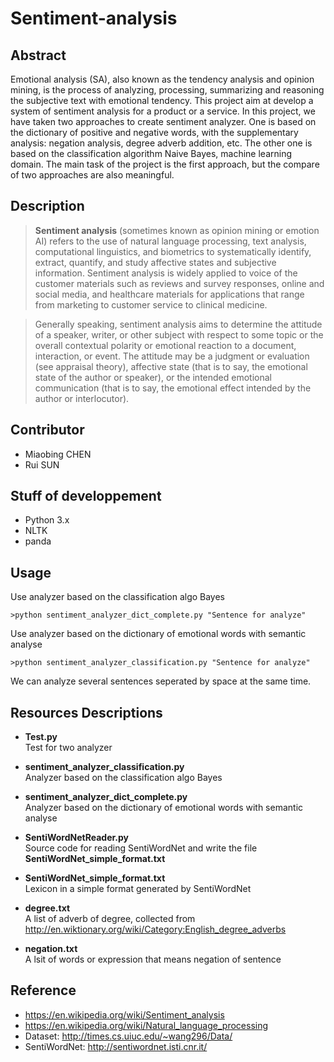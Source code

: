 # Sentiment-analysis
## Abstract
Emotional analysis (SA), also known as the tendency analysis and opinion mining, is the process of analyzing, processing, summarizing and reasoning the subjective text with emotional tendency. This project aim at develop a system of sentiment analysis for a product or a service. In this project, we have taken two approaches to create sentiment analyzer. One is based on the dictionary of positive and negative words, with the supplementary analysis: negation analysis, degree adverb addition, etc. The other one is based on the classification algorithm Naive Bayes, machine learning domain. The main task of the project is the first approach, but the compare of two approaches are also meaningful.

## Description
>**Sentiment analysis** (sometimes known as opinion mining or emotion AI) refers to the use of natural language processing, text analysis, computational linguistics, and biometrics to systematically identify, extract, quantify, and study affective states and subjective information. Sentiment analysis is widely applied to voice of the customer materials such as reviews and survey responses, online and social media, and healthcare materials for applications that range from marketing to customer service to clinical medicine.  
  
>Generally speaking, sentiment analysis aims to determine the attitude of a speaker, writer, or other subject with respect to some topic or the overall contextual polarity or emotional reaction to a document, interaction, or event. The attitude may be a judgment or evaluation (see appraisal theory), affective state (that is to say, the emotional state of the author or speaker), or the intended emotional communication (that is to say, the emotional effect intended by the author or interlocutor).

## Contributor
* Miaobing CHEN
* Rui SUN

## Stuff of developpement
* Python 3.x
* NLTK
* panda

## Usage
Use analyzer based on the classification algo Bayes
```
>python sentiment_analyzer_dict_complete.py "Sentence for analyze"
```
Use analyzer based on the dictionary of emotional words with semantic analyse
```
>python sentiment_analyzer_classification.py "Sentence for analyze"
```
We can analyze several sentences seperated by space at the same time.

## Resources Descriptions
* **Test.py**  
  Test for two analyzer 
  
* **sentiment_analyzer_classification.py**   
  Analyzer based on the classification algo Bayes
  
* **sentiment_analyzer_dict_complete.py**  
  Analyzer based on the dictionary of emotional words with semantic analyse
  
* **SentiWordNetReader.py**  
  Source code for reading SentiWordNet and write the file **SentiWordNet_simple_format.txt**
  
* **SentiWordNet_simple_format.txt**  
  Lexicon in a simple format generated by SentiWordNet
  
* **degree.txt**  
  A list of adverb of degree, collected from http://en.wiktionary.org/wiki/Category:English_degree_adverbs
  
* **negation.txt**  
  A lsit of words or expression that means negation of sentence

## Reference
* https://en.wikipedia.org/wiki/Sentiment_analysis
* https://en.wikipedia.org/wiki/Natural_language_processing
* Dataset: http://times.cs.uiuc.edu/~wang296/Data/
* SentiWordNet: http://sentiwordnet.isti.cnr.it/
